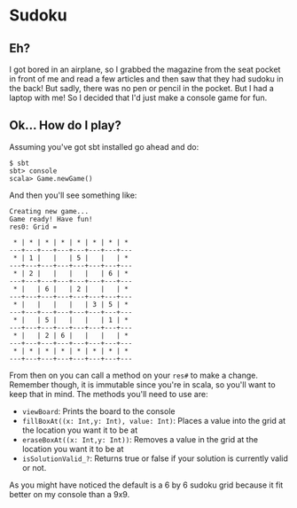# Sudoku

## Eh?

I got bored in an airplane, so I grabbed the magazine from the seat pocket in 
front of me and read a few articles and then saw that they had sudoku in the 
back! But sadly, there was no pen or pencil in the pocket. But I had a laptop
with me! So I decided that I'd just make a console game for fun.

## Ok... How do I play?

Assuming you've got sbt installed go ahead and do:

```
$ sbt
sbt> console
scala> Game.newGame()
```

And then you'll see something like:

```
Creating new game...
Game ready! Have fun!
res0: Grid =

 * | * | * | * | * | * | * | *
---+---+---+---+---+---+---+---
 * | 1 |   |   | 5 |   |   | *
---+---+---+---+---+---+---+---
 * | 2 |   |   |   |   | 6 | *
---+---+---+---+---+---+---+---
 * |   | 6 |   | 2 |   |   | *
---+---+---+---+---+---+---+---
 * |   |   |   |   | 3 | 5 | *
---+---+---+---+---+---+---+---
 * |   | 5 |   |   |   | 1 | *
---+---+---+---+---+---+---+---
 * |   | 2 | 6 |   |   |   | *
---+---+---+---+---+---+---+---
 * | * | * | * | * | * | * | *
---+---+---+---+---+---+---+---
```

From then on you can call a method on your `res#` to make a change. Remember
though, it is immutable since you're in scala, so you'll want to keep that 
in mind. The methods you'll need to use are:


- `viewBoard`: Prints the board to the console
- `fillBoxAt((x: Int,y: Int), value: Int)`: Places a value into the grid at the location you want it to be at
- `eraseBoxAt((x: Int,y: Int))`: Removes a value in the grid at the location you want it to be at
- `isSolutionValid_?`: Returns true or false if your solution is currently valid or not.

As you might have noticed the default is a 6 by 6 sudoku grid because it fit better on my console than a 9x9.

